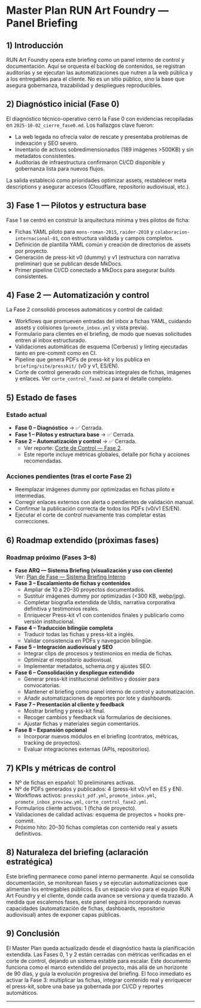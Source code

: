 # Master Plan RUN Art Foundry — Panel Briefing

## 1) Introducción
RUN Art Foundry opera este briefing como un panel interno de control y documentación. Aquí se orquesta el backlog de contenidos, se registran auditorías y se ejecutan las automatizaciones que nutren a la web pública y a los entregables para el cliente. No es un sitio público, sino la base que asegura gobernanza, trazabilidad y despliegues reproducibles.

## 2) Diagnóstico inicial (Fase 0)
El diagnóstico técnico-operativo cerró la Fase 0 con evidencias recopiladas en `2025-10-02_cierre_fase0.md`. Los hallazgos clave fueron:
- La web legada no ofrecía valor de rescate y presentaba problemas de indexación y SEO severo.
- Inventario de activos sobredimensionados (189 imágenes >500KB) y sin metadatos consistentes.
- Auditorías de infraestructura confirmaron CI/CD disponible y gobernanza lista para nuevos flujos.

La salida estableció como prioridades optimizar assets, restablecer meta descriptions y asegurar accesos (Cloudflare, repositorio audiovisual, etc.).

## 3) Fase 1 — Pilotos y estructura base
Fase 1 se centró en construir la arquitectura mínima y tres pilotos de ficha:
- Fichas YAML piloto para `mons-roman-2015`, `raider-2018` y `colaboracion-internacional-01`, con estructura validada y campos completos.
- Definición de plantilla YAML común y creación de directorios de assets por proyecto.
- Generación de press-kit v0 (dummy) y v1 (estructura con narrativa preliminar) que se publican desde MkDocs.
- Primer pipeline CI/CD conectado a MkDocs para asegurar builds consistentes.

## 4) Fase 2 — Automatización y control
La Fase 2 consolidó procesos automáticos y control de calidad:
- Workflows que promueven entradas del inbox a fichas YAML, cuidando assets y colisiones (`promote_inbox.yml` y vista previa).
- Formulario para clientes en el briefing, de modo que nuevas solicitudes entren al inbox estructurado.
- Validaciones automáticas de esquema (Cerberus) y linting ejecutadas tanto en pre-commit como en CI.
- Pipeline que genera PDFs de press-kit y los publica en `briefing/site/presskit/` (v0 y v1, ES/EN).
- Corte de control generado con métricas integrales de fichas, imágenes y enlaces. Ver `corte_control_fase2.md` para el detalle completo.

## 5) Estado de fases
### Estado actual
- **Fase 0 – Diagnóstico** → ✅ Cerrada.
- **Fase 1 – Pilotos y estructura base** → ✅ Cerrada.
- **Fase 2 – Automatización y control** → ✅ Cerrada.  
	- Ver reporte: [Corte de Control — Fase 2](corte_control_fase2.md).  
	- Este reporte incluye métricas globales, detalle por ficha y acciones recomendadas.

### Acciones pendientes (tras el corte Fase 2)
- Reemplazar imágenes dummy por optimizadas en fichas piloto e intermedias.
- Corregir enlaces externos con alerta o pendientes de validación manual.
- Confirmar la publicación correcta de todos los PDFs (v0/v1 ES/EN).
- Ejecutar el corte de control nuevamente tras completar estas correcciones.

## 6) Roadmap extendido (próximas fases)
### Roadmap próximo (Fases 3–8)
- **Fase ARQ — Sistema Briefing (visualización y uso con cliente)**  
  Ver: [Plan de Fase — Sistema Briefing Interno](plan_fase_arq.md)
- **Fase 3 – Escalamiento de fichas y contenidos**  
	- Ampliar de 10 a 20–30 proyectos documentados.  
	- Sustituir imágenes dummy por optimizadas (<300 KB, webp/jpg).  
	- Completar biografía extendida de Uldis, narrativa corporativa definitiva y testimonios reales.  
	- Enriquecer Press-kit v1 con contenidos finales y publicarlo como versión institucional.
- **Fase 4 – Traducción bilingüe completa**  
	- Traducir todas las fichas y press-kit a inglés.  
	- Validar consistencia en PDFs y navegación bilingüe.
- **Fase 5 – Integración audiovisual y SEO**  
	- Integrar clips de procesos y testimonios en media de fichas.  
	- Optimizar el repositorio audiovisual.  
	- Implementar metadatos, schema.org y ajustes SEO.
- **Fase 6 – Consolidación y despliegue extendido**  
	- Generar press-kit institucional definitivo y dossier para convocatorias.  
	- Mantener el briefing como panel interno de control y automatización.  
	- Añadir automatizaciones de reportes por lote y dashboards.
- **Fase 7 – Presentación al cliente y feedback**  
	- Mostrar briefing y press-kit final.  
	- Recoger cambios y feedback vía formularios de decisiones.  
	- Ajustar fichas y materiales según comentarios.
- **Fase 8 – Expansión opcional**  
	- Incorporar nuevos módulos en el briefing (contratos, métricas, tracking de proyectos).  
	- Evaluar integraciones externas (APIs, repositorios).

## 7) KPIs y métricas de control
- Nº de fichas en español: 10 preliminares activas.
- Nº de PDFs generados y publicados: 4 (press-kit v0/v1 en ES y EN).
- Workflows activos: `presskit_pdf.yml`, `promote_inbox.yml`, `promote_inbox_preview.yml`, `corte_control_fase2.yml`.
- Formularios cliente activos: 1 (ficha de proyecto).
- Validaciones de calidad activas: esquema de proyectos + hooks pre-commit.
- Próximo hito: 20–30 fichas completas con contenido real y assets definitivos.

## 8) Naturaleza del briefing (aclaración estratégica)
Este briefing permanece como panel interno permanente. Aquí se consolida documentación, se monitorean fases y se ejecutan automatizaciones que alimentan los entregables públicos. Es un espacio vivo para el equipo RUN Art Foundry y el cliente, donde cada avance se versiona y queda trazado. A medida que escalemos fases, este panel seguirá incorporando nuevas capacidades (automatización de fichas, dashboards, repositorio audiovisual) antes de exponer capas públicas.

## 9) Conclusión
El Master Plan queda actualizado desde el diagnóstico hasta la planificación extendida. Las Fases 0, 1 y 2 están cerradas con métricas verificadas en el corte de control, dejando un sistema estable para escalar. Este documento funciona como el marco extendido del proyecto, más allá de un horizonte de 90 días, y guía la evolución progresiva del briefing. El foco inmediato es activar la Fase 3: multiplicar las fichas, integrar contenido real y enriquecer el press-kit, sobre una base ya gobernada por CI/CD y reportes automáticos.

---
